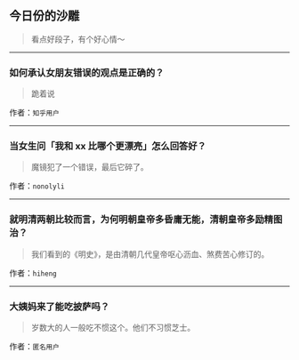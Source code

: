 ## 今日份的沙雕

> 看点好段子，有个好心情～


 
---

### 如何承认女朋友错误的观点是正确的？

> 跪着说


作者：`知乎用户`

---

### 当女生问「我和 xx 比哪个更漂亮」怎么回答好？

> 魔镜犯了一个错误，最后它碎了。


作者：`nonolyli`

---

### 就明清两朝比较而言，为何明朝皇帝多昏庸无能，清朝皇帝多励精图治？

> 我们看到的《明史》，是由清朝几代皇帝呕心沥血、煞费苦心修订的。


作者：`hiheng`

---

### 大姨妈来了能吃披萨吗？

> 岁数大的人一般吃不惯这个。他们不习惯芝士。


作者：`匿名用户`